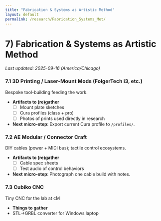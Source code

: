 ```yaml
---
title: "Fabrication & Systems as Artistic Method"
layout: default
permalink: /research/Fabrication_Systems_Met/
---
```


<!-- Filename: 7_Fabrication_Systems_Method.md -->
# 7) Fabrication & Systems as Artistic Method

_Last updated: 2025-09-16 (America/Chicago)_

### 7.1 3D Printing / Laser-Mount Mods (FolgerTech i3, etc.)
Bespoke tool-building feeding the work.
- **Artifacts to (re)gather**
  - [ ] Mount plate sketches
  - [ ] Cura profiles (class + pro)
  - [ ] Photos of prints used directly in research
- **Next micro-step**: Export current Cura profile to `/profiles/`.

### 7.2 AE Modular / Connector Craft
DIY cables (power + MIDI bus); tactile control ecosystems.
- **Artifacts to (re)gather**
  - [ ] Cable spec sheets
  - [ ] Test audio of control behaviors
- **Next micro-step**: Photograph one cable build with notes.

### 7.3 Cubiko CNC
Tiny CNC for the lab at cM
-  **Things to gather**
  - STL->GRBL converter for Windows laptop